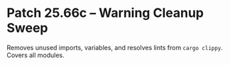 # Patch 25.66c – Warning Cleanup Sweep

Removes unused imports, variables, and resolves lints from `cargo clippy`. Covers all modules.
